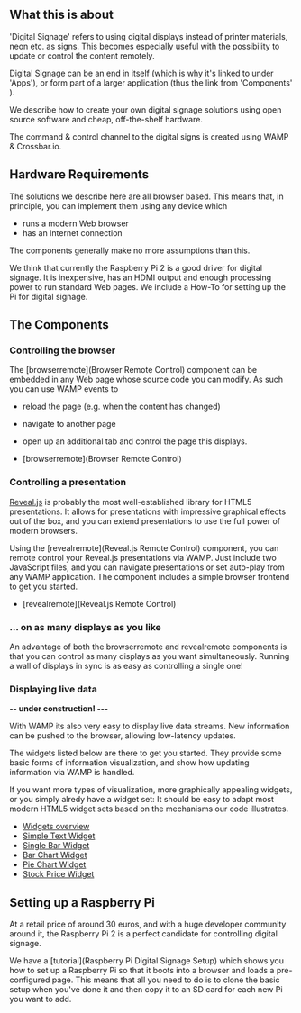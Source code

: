 ## What this is about

'Digital Signage' refers to using digital displays instead of printer materials, neon etc. as signs. This becomes especially useful with the possibility to update or control the content remotely.

Digital Signage can be an end in itself (which is why it's linked to under 'Apps'), or form part of a larger application (thus the link from 'Components' ).

We describe how to create your own digital signage solutions using open source software and cheap, off-the-shelf hardware.

The command & control channel to the digital signs is created using WAMP & Crossbar.io.

## Hardware Requirements

The solutions we describe here are all browser based. This means that, in principle, you can implement them using any device which

* runs a modern Web browser
* has an Internet connection

The components generally make no more assumptions than this.

We think that currently the Raspberry Pi 2 is a good driver for digital signage. It is inexpensive, has an HDMI output and enough processing power to run standard Web pages. We include a How-To for setting up the Pi for digital signage.


## The Components

### Controlling the browser

The [browserremote](Browser Remote Control) component can be embedded in any Web page whose source code you can modify. As such you can use WAMP events to

* reload the page (e.g. when the content has changed)
* navigate to another page
* open up an additional tab and control the page this displays.

* [browserremote](Browser Remote Control)

### Controlling a presentation

[Reveal.js](https://github.com/hakimel/reveal.js/) is probably the most well-established library for HTML5 presentations. It allows for presentations with impressive graphical effects out of the box, and you can extend presentations to use the full power of modern browsers.

Using the [revealremote](Reveal.js Remote Control) component, you can remote control your Reveal.js presentations via WAMP. Just include two JavaScript files, and you can navigate presentations or set auto-play from any WAMP application. The component includes a simple browser frontend to get you started.

* [revealremote](Reveal.js Remote Control)

### ... on as many displays as you like

An advantage of both the browserremote and revealremote components is that you can control as many displays as you want simultaneously. Running a wall of displays in sync is as easy as controlling a single one!


### Displaying live data

**-- under construction! ---**

With WAMP its also very easy to display live data streams. New information can be pushed to the browser, allowing low-latency updates.

The widgets listed below are there to get you started. They provide some basic forms of information visualization, and show how updating information via WAMP is handled.

If you want more types of visualization, more graphically appealing widgets, or you simply alredy have a widget set: It should be easy to adapt most modern HTML5 widget sets based on the mechanisms our code illustrates.

* [Widgets overview]()
* [Simple Text Widget]()
* [Single Bar Widget]()
* [Bar Chart Widget]()
* [Pie Chart Widget]()
* [Stock Price Widget]()

## Setting up a Raspberry Pi

At a retail price of around 30 euros, and with a huge developer community around it, the Raspberry Pi 2 is a perfect candidate for controlling digital signage. 

We have a [tutorial](Raspberry Pi Digital Signage Setup) which shows you how to set up a Raspberry Pi so that it boots into a browser and loads a pre-configured page. This means that all you need to do is to clone the basic setup when you've done it and then copy it to an SD card for each new Pi you want to add. 

